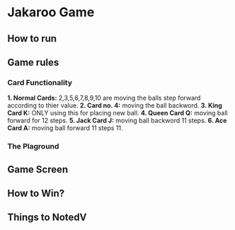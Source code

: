 # Jakaroo Game

## How to run


## Game rules

### Card Functionality
  **1. Normal Cards:** 2,3,5,6,7,8,9,10 are moving the balls step forward according to thier value.
  **2. Card no. 4:** moving the ball backword.
  **3. King Card K:** ONLY using this for placing new ball.
  **4. Queen Card Q:** moving ball forward for 12 steps.
  **5. Jack Card J:** moving ball backword 11 steps.
  **6. Ace Card A:** moving ball forward 11 steps 11.

### The Plaground

## Game Screen


## How to Win?


## Things to NotedV
